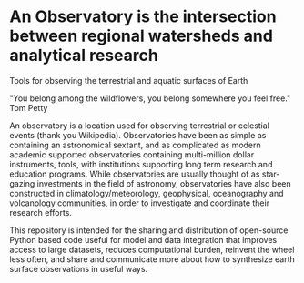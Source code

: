 # An Observatory is the intersection between regional watersheds and analytical research
Tools for observing the terrestrial and aquatic surfaces of Earth

"You belong among the wildflowers, you belong somewhere you feel free." Tom Petty

An observatory is a location used for observing terrestrial or celestial events (thank you Wikipedia). Observatories have been as simple as containing an astronomical sextant, and as complicated as modern academic supported observatories containing multi-million dollar instruments, tools, with institutions supporting long term research and education programs. While observatories are usually thought of as star-gazing investments in the field of astronomy, observatories have also been constructed in climatology/meteorology, geophysical, oceanography and volcanology communities, in order to investigate and coordinate their research efforts.

This repository is intended for the sharing and distribution of open-source Python based code useful for model and data integration that improves access to large datasets, reduces computational burden, reinvent the wheel less often, and share and communicate more about how to synthesize earth surface observations in useful ways.
